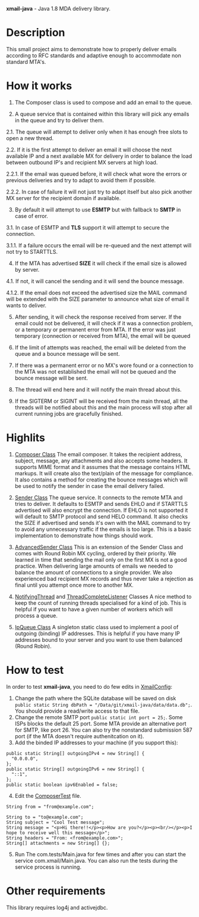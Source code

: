 **xmail-java** - Java 1.8 MDA delivery library.

# Description
This small project aims to demonstrate how to properly deliver emails according to RFC standards and adaptive enough to accommodate non standard MTA's.

# How it works
1. The Composer class is used to compose and add an email to the queue.

2. A queue service that is contained within this library will pick any emails in the queue and try to deliver them.

2.1. The queue will attempt to deliver only when it has enough free slots to open a new thread.

2.2. If it is the first attempt to deliver an email it will choose the next available IP and a next available MX for delivery in order to balance the load between outbound IP's and recipient MX servers at high load.

2.2.1. If the email was queued before, it will check what wore the errors or previous deliveries and try to adapt to avoid them if possible.

2.2.2. In case of failure it will not just try to adapt itself but also pick another MX server for the recipient domain if available.

3. By default it will attempt to use **ESMTP** but with fallback to **SMTP** in case of error.

3.1. In case of ESMTP and **TLS** support it will attempt to secure the connection.

3.1.1. If a failure occurs the email will be re-queued and the next attempt will not try to STARTTLS.

4. If the MTA has advertised **SIZE** it will check if the email size is allowed by server.

4.1. If not, it will cancel the sending and it will send the bounce message.

4.1.2. If the email does not exceed the advertised size the MAIL command will be extended with the SIZE parameter to announce what size of email it wants to deliver.

5. After sending, it will check the response received from server. If the email could not be delivered, it will check if it was a connection problem, or a temporary or permanent error from MTA. If the error was just temporary (connection or received from MTA), the email will be queued

6. If the limit of attempts was reached, the email will be deleted from the queue and a bounce message will be sent.

7. If there was a permanent error or no MX's wore found or a connection to the MTA was not established the email will not be queued and the bounce message will be sent.

8. The thread will end here and it will notify the main thread about this.

9. If the SIGTERM or SIGINT will be received from the main thread, all the threads will be notified about this and the main process will stop after all current running jobs are gracefully finished.

# Highlits

1. [Composer Class](https://github.com/tntu/xmail-java/blob/master/src/com/xmail/SMTP/Composer.java)
The email composer. It takes the recipient address, subject, message, any attachments and also accepts some headers.
It supports MIME format and it assumes that the message contains HTML markups. It will create also the text/plain of the message for compliance.
It also contains a method for creating the bounce messages which will be used to notify the sender in case the email delivery failed.

2. [Sender Class](https://github.com/tntu/xmail-java/blob/master/src/com/xmail/SMTP/Sender.java)
The queue service.
It connects to the remote MTA and tries to deliver.
It defaults to ESMTP and sends EHLO and if STARTTLS advertised will also encrypt the connection.
If EHLO is not supported it will default to SMTP protocol and send HELO command.
It also checks the SIZE if advertised and sends it's own with the MAIL command to try to avoid any unnecessary traffic if the emails is too large.
This is a basic implementation to demonstrate how things should work.

3. [AdvancedSender Class](https://github.com/tntu/xmail-java/blob/master/src/com/xmail/SMTP/AdvancedSender.java)
This is  an extension of the Sender Class and comes with Round Robin MX cycling, ordered by their priority.
We learned in time that sending the mail only on the first MX is not a good practice.
When delivering large amounts of emails we needed to balance the amount of connections to a single provider.
We also experienced bad recipient MX records and thus never take a rejection as final until you attempt once more to another MX.

4. [NotifyingThread](https://github.com/tntu/xmail-java/blob/master/src/com/xmail/Threads/NotifyingThread.java) and [ThreadCompleteListener](https://github.com/tntu/xmail-java/blob/master/src/com/xmail/Threads/ThreadCompleteListener.java) Classes
A nice method to keep the count of running threads specialised for a kind of job.
This is helpful if you want to have a given number of workers which will process a queue.

5. [IpQueue Class](https://github.com/tntu/xmail-java/blob/master/src/com/xmail/XmailService/IpQueue.java)
A singleton static class used to implement a pool of outgoing (binding) IP addresses.
This is helpful if you have many IP addresses bound to your server and you want to use them balanced (Round Robin).

# How to test
In order to test **xmail-java**, you need to do few edits in [XmailConfig]():
1. Change the path where the SQLite database will be saved on disk ```public static String dbPath = "/Data/git/xmail-java/data/data.db";```. You should provide a read/write access to that file.
2. Change the remote SMTP port ```public static int port = 25;```. Some ISPs blocks the default 25 port. Some MTA provide an alternative port for SMTP, like port 26. You can also try the nonstandard submission 587 port (if the MTA doesn't require authenitcation on it).
3. Add the binded IP addresses to your machine (if you support this):
```
public static String[] outgoingIPv4 = new String[] {
  "0.0.0.0",
};
public static String[] outgoingIPv6 = new String[] {
  "::1",
};
public static boolean ipv6Enabled = false;
```
4. Edit the [ComposerTest](https://github.com/tntu/xmail-java/blob/master/tests/com/tests/ComposerTest.java) file.
```
String from = "from@example.com";

String to = "to@example.com";
String subject = "Cool Test message";
String message = "<p>Hi there!!</p><p>How are you?</p><p><br/></p><p>I hope to receive well this message</p>";
String headers = "From: <from@example.com>";
String[] attachments = new String[] {};
```
5. Run The com.tests/Main.java for few times and after you can start the service com.xmail/Main.java. You can also run the tests during the service process is running.

# Other requirements
This library requires log4j and activejdbc.
